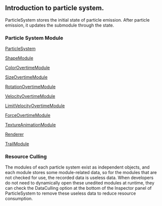 ## Introduction to particle system.

ParticleSystem stores the initial state of particle emission. After particle emission, it updates the submodule through the state.

### Particle System Module

[ParticleSystem](main-module.md)

[ShapeModule](emitter.md)

[ColorOvertimeModule](color-module.md)

[SizeOvertimeModule](size-module.md)

[RotationOvertimeModule](rotation-module.md)

[VelocityOvertimeModule](velocity-module.md)

[LimitVelocityOvertimeModule](limit-velocity-module.md)

[ForceOvertimeModule](force-module.md)

[TextureAnimationModule](texture-animation-module.md)

[Renderer](renderer.md)

[TrailModule](trail-module.md)

### Resource Culling

The modules of each particle system exist as independent objects, and each module stores some module-related data, so for the modules that are not checked for use, the recorded data is useless data. When developers do not need to dynamically open these unedited modules at runtime, they can check the DataCulling option at the bottom of the Inspector panel of ParticleSystem to remove these useless data to reduce resource consumption.
